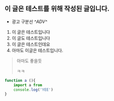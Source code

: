 ## 이 글은 테스트를 위해 작성된 글입니다.


- 광고 구분선
*^*ADV*^*

1. 이 글은 테스트입니다
2. 이 글도 테스트입니다
3. 이 글은 테스트인데요
4. 아마도 이글은 테스트입니다.



> 아마도 좋을듯
>
> ㅋㅋ

``` js
function a (){
    import a from 
    console.log('YEE')
}

```
